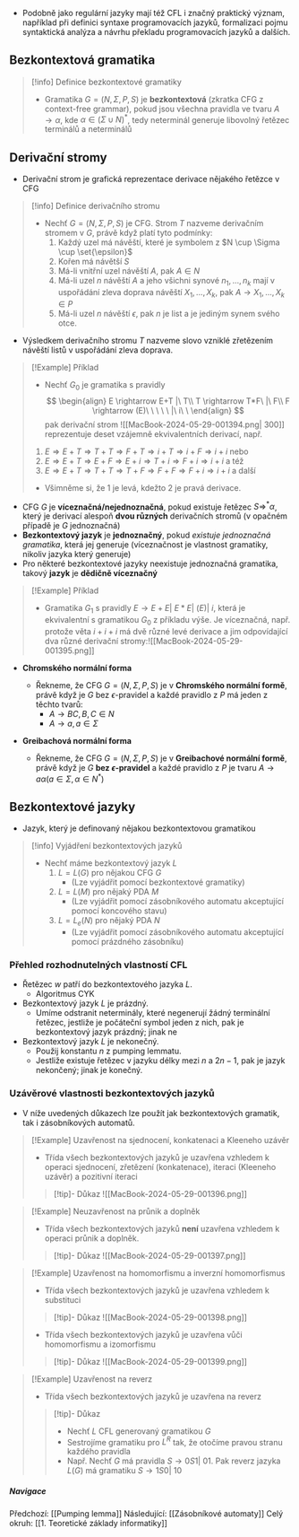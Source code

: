 - Podobně jako regulární jazyky mají též CFL i značný praktický význam, například při definici syntaxe programovacích jazyků, formalizaci pojmu syntaktická analýza a návrhu překladu programovacích jazyků a dalších.

## Bezkontextová gramatika
>[!info] Definice bezkontextové gramatiky
>- Gramatika $G = (N, \Sigma, P, S)$ je **bezkontextová** (zkratka CFG z context-free grammar), pokud jsou všechna pravidla ve tvaru $A \rightarrow \alpha$, kde $\alpha \in (\Sigma \cup N)^{*}$, tedy neterminál generuje libovolný řetězec terminálů a neterminálů

## Derivační stromy
- Derivační strom je grafická reprezentace derivace nějakého řetězce v CFG

>[!info] Definice derivačního stromu
>- Nechť $G = (N, \Sigma, P, S)$ je CFG. Strom $T$ nazveme derivačním stromem v $G$, právě když platí tyto podmínky:
>	1. Každý uzel má návěští, které je symbolem z $N \cup \Sigma \cup \set{\epsilon}$
>	2. Kořen má návětší $S$
>	3. Má-li vnitřní uzel návěští $A$, pak $A \in N$
>	4. Má-li uzel $n$ návěští $A$ a jeho všichni synové $n_{1},...,n_{k}$ mají v uspořádání zleva doprava návěští $X_{1}, ..., X_{k}$, pak $A \rightarrow X_{1}, ..., X_{k} \in P$
>	5. Má-li uzel $n$ návěští $\epsilon$, pak $n$ je list a je jediným synem svého otce.

- Výsledkem derivačního stromu $T$ nazveme slovo vzniklé zřetězením návěští listů v uspořádání zleva doprava.

>[!Example] Příklad
>- Nechť $G_{0}$ je gramatika s pravidly 
>  $$
>  \begin{align}
>  E \rightarrow E+T |\ T\\
>  T \rightarrow T*F\ |\ F\\
>  F \rightarrow (E)\ \ \ \ \ |\ i\ \ 
>  \end{align}
> $$ 
>  pak derivační strom 
>  ![[MacBook-2024-05-29-001394.png| 300]] 
>  reprezentuje deset vzájemně ekvivalentních derivací, např.
>  1. $E \Rightarrow E+T \Rightarrow T+T \Rightarrow F+T \Rightarrow i+T \Rightarrow i+F \Rightarrow i+i$ nebo
>  2. $E \Rightarrow E+T \Rightarrow E+F \Rightarrow E+i \Rightarrow T+i \Rightarrow F+i \Rightarrow i+i$ a též
>  3. $E \Rightarrow E+T \Rightarrow T+T \Rightarrow T+F \Rightarrow F+F \Rightarrow F+i \Rightarrow i+i$ a další
>- Všimněme si, že $1$ je levá, kdežto $2$ je pravá derivace.


- CFG $G$ je **víceznačná/nejednoznačná**, pokud existuje řetězec $S \Rightarrow ^{*}\alpha$, který je derivací alespoň **dvou různých** derivačních stromů (v opačném případě je $G$ jednoznačná)
- **Bezkontextový jazyk** je **jednoznačný**, pokud *existuje jednoznačná gramatika*, která jej generuje (víceznačnost je vlastnost gramatiky, nikoliv jazyka který generuje)
- Pro některé bezkontextové jazyky neexistuje jednoznačná gramatika, takový **jazyk** je **dědičně víceznačný**

>[!Example] Příklad
>- Gramatika $G_{1}$ s pravidly $E \rightarrow E+E |\ E*E |\ (E) |\ i$, která je ekvivalentní s gramatikou $G_{0}$ z příkladu výše. Je víceznačná, např. protože věta $i+i+i$ má dvě různé levé derivace a jim odpovídající dva různé derivační stromy:![[MacBook-2024-05-29-001395.png]]

- **Chromského normální forma**
	- Řekneme, že CFG $G = (N, \Sigma, P, S)$ je v **Chromského normální formě**, právě když je $G$ bez $\epsilon$-pravidel a každé pravidlo z $P$ má jeden z těchto tvarů:
		- $A \rightarrow BC, B,C \in N$
		- $A \rightarrow a, a \in \Sigma$

- **Greibachová normální forma**
	- Řekneme, že CFG $G = (N, \Sigma, P, S)$ je v **Greibachové normální formě**, právě když je $G$ **bez $\epsilon$-pravidel** a každé pravidlo z $P$ je tvaru $A \rightarrow a \alpha (a \in \Sigma, \alpha \in N^{*})$

## Bezkontextové jazyky
- Jazyk, který je definovaný nějakou bezkontextovou gramatikou

>[!info] Vyjádření bezkontextových jazyků
>- Nechť máme bezkontextový jazyk $L$
>	1. $L = L(G)$ pro nějakou CFG $G$
>		- (Lze vyjádřit pomocí bezkontextové gramatiky)
>	2. $L = L(M)$ pro nějaký PDA $M$
>		- (Lze vyjádřit pomocí zásobníkového automatu akceptující pomocí koncového stavu)
>	3. $L = L_{e}(N)$ pro nějaký PDA $N$
>		- (Lze vyjádřit pomocí zásobníkového automatu akceptující pomocí prázdného zásobníku)

### Přehled rozhodnutelných vlastností CFL
- Řetězec $w$ patří do bezkontextového jazyka $L$.
	- Algoritmus CYK
- Bezkontextový jazyk $L$ je prázdný.
	- Umíme odstranit neterminály, které negenerují žádný terminální řetězec, jestliže je počáteční symbol jeden z nich, pak je bezkontextový jazyk prázdný; jinak ne
- Bezkontextový jazyk $L$ je nekonečný.
	- Použij konstantu $n$ z pumping lemmatu.
	- Jestliže existuje řetězec v jazyku délky mezi $n$ a $2n-1$, pak je jazyk nekončený; jinak je konečný.

### Uzávěrové vlastnosti bezkontextových jazyků
- V níže uvedených důkazech lze použít jak bezkontextových gramatik, tak i zásobníkových automatů.

>[!Example] Uzavřenost na sjednocení, konkatenaci a Kleeneho uzávěr
>- Třída všech bezkontextových jazyků je uzavřena vzhledem k operaci sjednocení, zřetězení (konkatenace), iteraci (Kleeneho uzávěr) a pozitivní iteraci
>
>>[!tip]- Důkaz
>>![[MacBook-2024-05-29-001396.png]]

>[!Example] Neuzavřenost na průnik a doplněk
>- Třída všech bezkontextových jazyků **není** uzavřena vzhledem k operaci průnik a doplněk.
>
>>[!tip]- Důkaz
>>![[MacBook-2024-05-29-001397.png]]

>[!Example] Uzavřenost na homomorfismu a inverzní homomorfismus
>- Třída všech bezkontextových jazyků je uzavřena vzhledem k substituci
>
>>[!tip]- Důkaz
>>![[MacBook-2024-05-29-001398.png]]
>
>- Třída všech bezkontextových jazyků je uzavřena vůči homomorfismu a izomorfismu
>
>>[!tip]- Důkaz
>>![[MacBook-2024-05-29-001399.png]]

>[!Example] Uzavřenost na reverz
>- Třída všech bezkontextových jazyků je uzavřena na reverz
>
>>[!tip]- Důkaz
>>- Nechť $L$ CFL generovaný gramatikou $G$
>>- Sestrojíme gramatiku pro $L^{R}$ tak, že otočíme pravou stranu každého pravidla
>>- Např. Nechť $G$ má pravidla $S \rightarrow 0S1 |\ 01$. Pak reverz jazyka $L(G)$ má gramatiku $S \rightarrow 1S0 |\ 10$

##### Navigace
Předchozí:  [[Pumping lemma]]
Následující: [[Zásobníkové automaty]]
Celý okruh: [[1. Teoretické základy informatiky]]